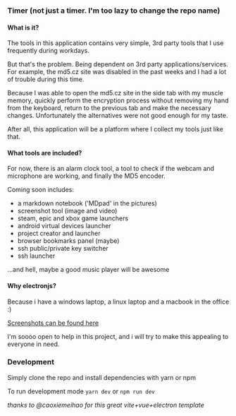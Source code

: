 ### Timer (not just a timer. I'm too lazy to change the repo name)

#### What is it?

The tools in this application contains very simple, 3rd party tools that I use frequently during workdays.

But that's the problem. Being dependent on 3rd party applications/services. For example, the md5.cz site was disabled in the past weeks and I had a lot of trouble during this time.

Because I was able to open the md5.cz site in the side tab with my muscle memory, quickly perform the encryption process without removing my hand from the keyboard, return to the previous tab and make the necessary changes. Unfortunately the alternatives were not good enough for my taste.

After all, this application will be a platform where I collect my tools just like that.

#### What tools are included?

For now, there is an alarm clock tool, a tool to check if the webcam and microphone are working, and finally the MD5 encoder.

Coming soon includes:
- a markdown notebook ('MDpad' in the pictures)
- screenshot tool (image and video)
- steam, epic and xbox game launchers
- android virtual devices launcher
- project creator and launcher
- browser bookmarks panel (maybe)
- ssh public/private key switcher
- ssh launcher

...and hell, maybe a good music player will be awesome


#### Why electronjs?

Because i have a windows laptop, a linux laptop and a macbook in the office :)

[Screenshots can be found here](https://github.com/akinozgen/timer/tree/main/screenshots)

I'm soooo open to help in this project, and i will try to make this appealing to everyone in need. 


### Development

Simply clone the repo and install dependencies with yarn or npm

To run development mode
`yarn dev` or `npm run dev`


_thanks to @caoxiemeihao for this great vite+vue+electron template_
